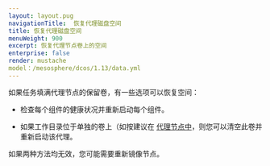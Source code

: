 ```yaml
---
layout: layout.pug
navigationTitle:  恢复代理磁盘空间
title: 恢复代理磁盘空间
menuWeight: 900
excerpt: 恢复代理节点卷上的空间
enterprise: false
render: mustache
model：/mesosphere/dcos/1.13/data.yml
---
```


如果任务填满代理节点的保留卷，有一些选项可以恢复空间：

- 检查每个组件的健康状况并重新启动每个组件。

- 如果工作目录位于单独的卷上（如按建议在 [代理节点中](/mesosphere/dcos/1.13/installing/production/system-requirements/#agent-nodes)，则您可以清空此卷并重新启动该代理。

如果两种方法均无效，您可能需要重新镜像节点。
